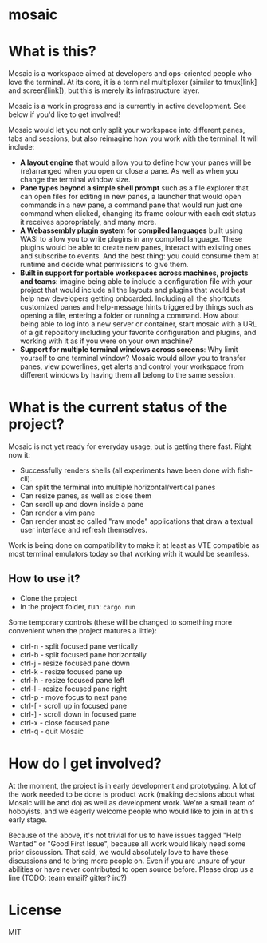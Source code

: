 # mosaic
# What is this?

Mosaic is a workspace aimed at developers and ops-oriented people who love the terminal.
At its core, it is a terminal multiplexer (similar to tmux[link] and screen[link]), but this is merely its infrastructure layer.

Mosaic is a work in progress and is currently in active development. See below if you'd like to get involved!

Mosaic would let you not only split your workspace into different panes, tabs and sessions, but also reimagine how you work with the terminal. It will include:
  * <b>A layout engine</b> that would allow you to define how your panes will be (re)arranged when you open or close a pane. As well as when you change the terminal window size.
  * <b>Pane types beyond a simple shell prompt</b> such as a file explorer that can open files for editing in new panes, a launcher that would open commands in a new pane, a command pane that would run just one command when clicked, changing its frame colour with each exit status it receives appropriately, and many more.
  * <b>A Webassembly plugin system for compiled languages</b> built using WASI to allow you to write plugins in any compiled language. These plugins would be able to create new panes, interact with existing ones and subscribe to events. And the best thing: you could consume them at runtime and decide what permissions to give them.
  * <b>Built in support for portable workspaces across machines, projects and teams</b>: imagine being able to include a configuration file with your project that would include all the layouts and plugins that would best help new developers getting onboarded. Including all the shortcuts, customized panes and help-message hints triggered by things such as opening a file, entering a folder or running a command. How about being able to log into a new server or container, start mosaic with a URL of a git repository including your favorite configuration and plugins, and working with it as if you were on your own machine?
  * <b>Support for multiple terminal windows across screens</b>: Why limit yourself to one terminal window? Mosaic would allow you to transfer panes, view powerlines, get alerts and control your workspace from different windows by having them all belong to the same session.

# What is the current status of the project?

Mosaic is not yet ready for everyday usage, but is getting there fast.
Right now it:
  * Successfully renders shells (all experiments have been done with fish-cli).
  * Can split the terminal into multiple horizontal/vertical panes
  * Can resize panes, as well as close them
  * Can scroll up and down inside a pane
  * Can render a vim pane
  * Can render most so called "raw mode" applications that draw a textual user interface and refresh themselves.

Work is being done on compatibility to make it at least as VTE compatible as most terminal emulators today so that working with it would be seamless.

## How to use it?
* Clone the project
* In the project folder, run: `cargo run`

Some temporary controls (these will be changed to something more convenient when the project matures a little):
  * ctrl-n - split focused pane vertically
  * ctrl-b - split focused pane horizontally
  * ctrl-j - resize focused pane down
  * ctrl-k - resize focused pane up 
  * ctrl-h - resize focused pane left
  * ctrl-l - resize focused pane right
  * ctrl-p - move focus to next pane
  * ctrl-[ - scroll up in focused pane
  * ctrl-] - scroll down in focused pane
  * ctrl-x - close focused pane
  * ctrl-q - quit Mosaic

# How do I get involved?

At the moment, the project is in early development and prototyping.
A lot of the work needed to be done is product work (making decisions about what Mosaic will be and do) as well as development work.
We're a small team of hobbyists, and we eagerly welcome people who would like to join in at this early stage.

Because of the above, it's not trivial for us to have issues tagged "Help Wanted" or "Good First Issue", because all work would likely need some prior discussion.
That said, we would absolutely love to have these discussions and to bring more people on. Even if you are unsure of your abilities or have never contributed to open source before.
Please drop us a line (TODO: team email? gitter? irc?)

# License

MIT
